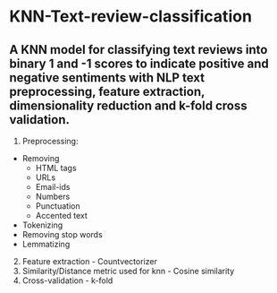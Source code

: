 # KNN-Text-review-classification
## A KNN model for classifying text reviews into binary 1 and -1 scores to indicate positive and negative sentiments with NLP text preprocessing, feature extraction, dimensionality reduction and k-fold cross validation.

1. Preprocessing:
  - Removing
    - HTML tags
    - URLs
    - Email-ids
    - Numbers
    - Punctuation
    - Accented text
  - Tokenizing
  - Removing stop words
  - Lemmatizing

2. Feature extraction - Countvectorizer
3. Similarity/Distance metric used for knn - Cosine similarity
4. Cross-validation - k-fold
